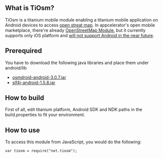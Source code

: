What is TiOsm?
--------------------
TiOsm is a titanium mobile module enabling a titanium mobile application on Android devices to access [open streat map](http://www.openstreetmap.org/).
In appcelerator's open mobile marketplace, there're already [OpenStreetMap Module](https://marketplace.appcelerator.com/apps/2039), but it currently supports only iOS platform and [will not support Android in the near future](https://marketplace.appcelerator.com/apps/2039#questions).


Prerequired
--------------------
You have to download the following java libraries and place them under android/lib
* [osmdroid-android-3.0.7.jar](http://code.google.com/p/osmdroid/downloads/list)
* [slf4j-android-1.5.8.jar](http://www.slf4j.org/android/)


How to build
--------------------
First of all, edit titanium platform, Android SDK and NDK paths in the build.properties to fit your environment.


How to use
--------------------
To access this module from JavaScript, you would do the following:

	var tiosm = require("net.tiosm");

